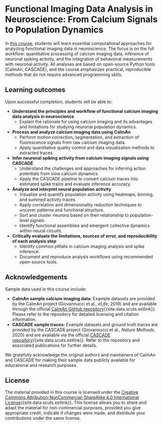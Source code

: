 # Functional Imaging Data Analysis in Neuroscience: From Calcium Signals to Population Dynamics

In [this course](https://www.fabriziomusacchio.com/teaching/teaching_functional_image_data_analysis/), students will learn essential computational approaches for analyzing functional imaging data in neuroscience. The focus is on the full workflow: quantitative processing of calcium imaging data, inference of neuronal spiking activity, and the integration of behavioral measurements with neuronal activity. All analyses are based on open-source Python tools (CaImAn, CASCADE), and the course emphasizes practical, reproducible methods that do not require advanced programming skills.

## Learning outcomes
Upon successful completion, students will be able to:

* **Understand the principles and workflow of functional calcium imaging data analysis in neuroscience**
  * Explain the rationale for using calcium imaging and its advantages and limitations for studying neuronal population dynamics.
* **Process and analyze calcium imaging data using CaImAn**
  * Perform motion correction, segmentation, and extraction of fluorescence signals from raw calcium imaging data.
  * Apply quantitative quality control and data visualization methods to extracted traces.
* **Infer neuronal spiking activity from calcium imaging signals using CASCADE**
  * Understand the challenges and approaches for inferring action potentials from slow calcium dynamics.
  * Apply the CASCADE pipeline to convert calcium traces into estimated spike trains and evaluate inference accuracy.
* **Analyze and interpret neural population activity**
  * Visualize and quantify population activity using heatmaps, binning, and summed activity traces.
  * Apply correlation and dimensionality reduction techniques to uncover patterns and functional structure.
  * Sort and cluster neurons based on their relationship to population-level signals.
  * Identify functional assemblies and emergent collective dynamics within neural circuits.
* **Critically evaluate the limitations, sources of error, and reproducibility of each analysis step**
  * Identify common pitfalls in calcium imaging analysis and spike inference.
  * Document and reproduce analysis workflows using recommended open-source tools.

## Acknowledgements
Sample data used in this course include:
* **CaImAn sample calcium imaging data:** Example datasets are provided by the CaImAn project (Giovannucci et al., *eLife*, 2019) and are available through the official [CaImAn GitHub repository](https://github.com/flatironinstitute/CaImAn){{site.data.scuts.extlink}}. Please refer to the repository for detailed licensing and citation information.
* **CASCADE sample traces:** Example datasets and ground truth traces are provided by the CASCADE project (Giovannucci et al., *Nature Methods*, 2020) and are available via the official [CASCADE repository](https://github.com/HelmchenLabSoftware/Cascade/tree/master){{site.data.scuts.extlink}}. Refer to the repository and associated publications for further details.

We gratefully acknowledge the original authors and maintainers of CaImAn and CASCADE for making their sample data publicly available for educational and research purposes.

## License
The material provided in this course is licensed under the [Creative Commons Attribution-NonCommercial-ShareAlike 4.0 International License](https://creativecommons.org/licenses/by-nc-sa/4.0/){{site.data.scuts.extlink}}. This license allows you to share and adapt the material for non-commercial purposes, provided you give appropriate credit, indicate if changes were made, and distribute your contributions under the same license.